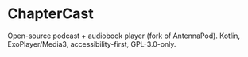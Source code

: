 # ChapterCast
Open-source podcast + audiobook player (fork of AntennaPod). Kotlin, ExoPlayer/Media3, accessibility-first, GPL-3.0-only.
